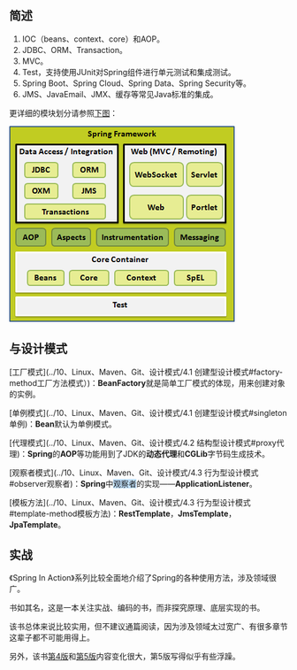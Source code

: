 ## 简述

1. IOC（beans、context、core）和AOP。
2. JDBC、ORM、Transaction。
3. MVC。
4. Test，支持使用JUnit对Spring组件进行单元测试和集成测试。
5. Spring Boot、Spring Cloud、Spring Data、Spring Security等。
6. JMS、JavaEmail、JMX、缓存等常见Java标准的集成。

更详细的模块划分请参照[下图](https://wiki.jikexueyuan.com/project/spring/architecture.html)：

![](../images/5/spring_modules.png)



## 与设计模式

[工厂模式](../10、Linux、Maven、Git、设计模式/4.1 创建型设计模式#factory-method工厂方法模式）)：**BeanFactory**就是简单工厂模式的体现，用来创建对象的实例。

[单例模式](../10、Linux、Maven、Git、设计模式/4.1 创建型设计模式#singleton单例)：**Bean**默认为单例模式。

[代理模式](../10、Linux、Maven、Git、设计模式/4.2 结构型设计模式#proxy代理)：**Spring**的**AOP**等功能用到了JDK的**动态代理**和**CGLib**字节码生成技术。

[观察者模式](../10、Linux、Maven、Git、设计模式/4.3 行为型设计模式#observer观察者)：**Spring**中<span style=background:#c2e2ff>观察者</span>的实现——**ApplicationListener**。

[模板方法](../10、Linux、Maven、Git、设计模式/4.3 行为型设计模式#template-method模板方法)：**RestTemplate**，**JmsTemplate**，**JpaTemplate**。



## 实战

《Spring In Action》系列比较全面地介绍了Spring的各种使用方法，涉及领域很广。

书如其名，这是一本关注实战、编码的书，而非探究原理、底层实现的书。

该书总体来说比较实用，但不建议通篇阅读，因为涉及领域太过宽广、有很多章节这辈子都不可能用得上。

另外，该书[第4版](https://potoyang.gitbook.io/spring-in-action-v4/)和[第5版](https://potoyang.gitbook.io/spring-in-action-v5/)内容变化很大，第5版写得似乎有些浮躁。

